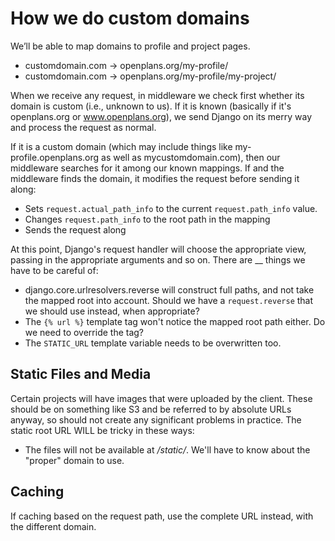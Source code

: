 How we do custom domains
========================

We’ll be able to map domains to profile and project pages.

* customdomain.com → openplans.org/my-profile/
* customdomain.com → openplans.org/my-profile/my-project/

When we receive any request, in middleware we check first whether its domain is custom (i.e., unknown to us). If it is known (basically if it's openplans.org or www.openplans.org), we send Django on its merry way and process the request as normal.

If it is a custom domain (which may include things like my-profile.openplans.org as well as mycustomdomain.com), then our middleware searches for it among our known mappings. If and the middleware finds the domain, it modifies the request before sending it along:

* Sets `request.actual_path_info` to the current `request.path_info` value.
* Changes `request.path_info` to the root path in the mapping
* Sends the request along

At this point, Django's request handler will choose the appropriate view, passing in the appropriate arguments and so on. There are __ things we have to be careful of:

* django.core.urlresolvers.reverse will construct full paths, and not take the mapped root into account. Should we have a `request.reverse` that we should use instead, when appropriate?
* The `{% url %}` template tag won't notice the mapped root path either. Do we need to override the tag?
* The `STATIC_URL` template variable needs to be overwritten too.

Static Files and Media
----------------------

Certain projects will have images that were uploaded by the client. These should be on something like S3 and be referred to by absolute URLs anyway, so should not create any significant problems in practice. The static root URL WILL be tricky in these ways:

* The files will not be available at */static/*.  We'll have to know about the "proper" domain to use.

Caching
-------

If caching based on the request path, use the complete URL instead, with the different domain.
